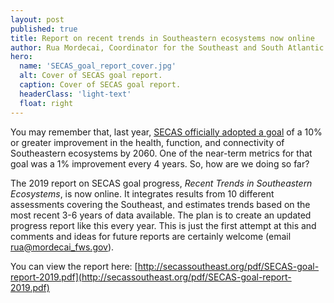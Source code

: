 ```yaml
---
layout: post
published: true
title: Report on recent trends in Southeastern ecosystems now online
author: Rua Mordecai, Coordinator for the Southeast and South Atlantic Blueprints
hero:
  name: 'SECAS_goal_report_cover.jpg'
  alt: Cover of SECAS goal report.
  caption: Cover of SECAS goal report.
  headerClass: 'light-text'
  float: right
---
```

You may remember that, last year, [SECAS officially adopted a goal](/our-goal) of a 10% or greater improvement in the health, function, and connectivity of Southeastern ecosystems by 2060. One of the near-term metrics for that goal was a 1% improvement every 4 years. So, how are we doing so far? 

The 2019 report on SECAS goal progress, _Recent Trends in Southeastern Ecosystems_, is now online. <!--more-->It integrates results from 10 different assessments covering the Southeast, and estimates trends based on the most recent 3-6 years of data available. The plan is to create an updated progress report like this every year. This is just the first attempt at this and comments and ideas for future reports are certainly welcome (email [rua@mordecai_fws.gov](mailto:rua@mordecai_fws.gov)).

You can view the report here: [http://secassoutheast.org/pdf/SECAS-goal-report-2019.pdf](http://secassoutheast.org/pdf/SECAS-goal-report-2019.pdf)

